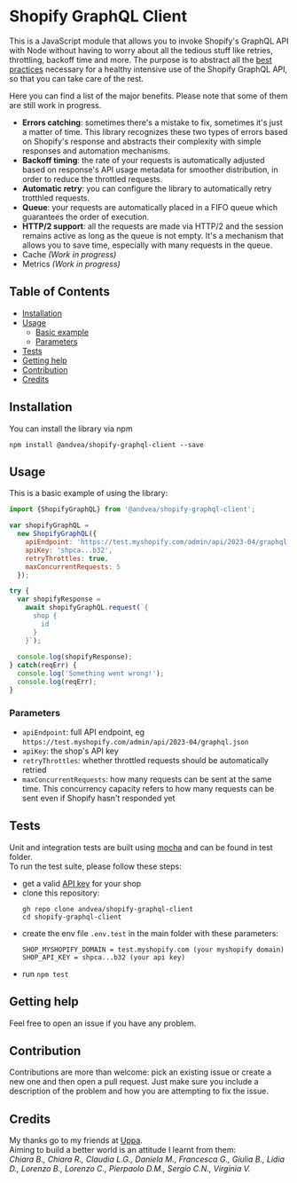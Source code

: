 # Shopify GraphQL Client

This is a JavaScript module that allows you to invoke Shopify's GraphQL API with Node 
without having to worry about all the tedious stuff like retries, 
throttling, backoff time and more. 
The purpose is to abstract all the [best practices](https://shopify.dev/docs/api/usage/rate-limits#avoiding-rate-limit-errors) 
necessary for a healthy intensive use of the Shopify GraphQL API, 
so that you can take care of the rest.

Here you can find a list of the major benefits. Please note that some of them
are still work in progress.
- **Errors catching**: sometimes there's a mistake to fix, sometimes it's just a 
matter of time. This library recognizes these two types of errors based on 
Shopify's response and abstracts their complexity with simple responses and 
automation mechanisms.
- **Backoff timing**: the rate of your requests is automatically adjusted 
based on response's API usage metadata for smoother distribution, in order to
reduce the throttled requests.
- **Automatic retry**: you can configure the library to automatically retry 
trotthled requests.
- **Queue**: your requests are automatically placed in a FIFO queue which 
guarantees the order of execution.
- **HTTP/2 support**: all the requests are made via HTTP/2 and the session 
remains active as long as the queue is not empty. It's a mechanism that 
allows you to save time, especially with many requests in the queue.
- Cache *(Work in progress)*
- Metrics *(Work in progress)*

## Table of Contents
- [Installation](#Installation)
- [Usage](#Usage)
	- [Basic example](#Usage)
	- [Parameters](#Parameters)
- [Tests](#Tests)
- [Getting help](#Getting%20help)
- [Contribution](#Contribution)
- [Credits](#Credits)

## Installation
You can install the library via npm
```
npm install @andvea/shopify-graphql-client --save
```

## Usage
This is a basic example of using the library:
```javascript
import {ShopifyGraphQL} from '@andvea/shopify-graphql-client';

var shopifyGraphQL =
  new ShopifyGraphQL({
    apiEndpoint: 'https://test.myshopify.com/admin/api/2023-04/graphql.json',
    apiKey: 'shpca...b32',
    retryThrottles: true,
    maxConcurrentRequests: 5
  });

try {
  var shopifyResponse = 
    await shopifyGraphQL.request(`{ 
      shop { 
        id 
      } 
    }`);
    
  console.log(shopifyResponse);
} catch(reqErr) {
  console.log('Something went wrong!');
  console.log(reqErr);
}
```

### Parameters
- `apiEndpoint`: full API endpoint, eg `https://test.myshopify.com/admin/api/2023-04/graphql.json`
- `apiKey`: the shop's API key
- `retryThrottles`: whether throttled requests should be automatically retried
- `maxConcurrentRequests`: how many requests can be sent at the same time. 
This concurrency capacity refers to how many requests can be sent 
even if Shopify hasn't responded yet

## Tests
Unit and integration tests are built using [mocha](https://mochajs.org/) and 
can be found in test folder.<br/>To run the test suite, please follow these steps:
- get a valid [API key](https://shopify.dev/docs/api/admin-graphql#authentication) 
for your shop
- clone this repository:
	```
	gh repo clone andvea/shopify-graphql-client
	cd shopify-graphql-client
	```
- create the env file `.env.test` in the main folder with these parameters:
	```
	SHOP_MYSHOPIFY_DOMAIN = test.myshopify.com (your myshopify domain)
	SHOP_API_KEY = shpca...b32 (your api key)
	```
- run ```npm test```

## Getting help
Feel free to open an issue if you have any problem.

## Contribution
Contributions are more than welcome: pick an existing issue or create a new one 
and then open a pull request. Just make sure you include a description 
of the problem and how you are attempting to fix the issue.

## Credits
My thanks go to my friends at [Uppa](https://www.uppa.it/).<br/>
Aiming to build a better world is an attitude I learnt from them:<br/>
_Chiara B., Chiara R., Claudia L.G., Daniela M., Francesca G., Giulia B., 
Lidia D., Lorenzo B., Lorenzo C., Pierpaolo D.M., Sergio C.N., Virginia V._
